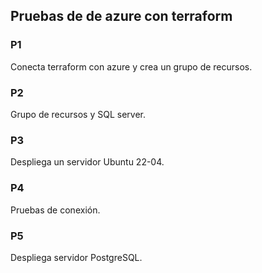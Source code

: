 ## Pruebas de de azure con terraform

### P1
Conecta terraform con azure y crea un grupo de recursos.

### P2
Grupo de recursos y SQL server.

### P3
Despliega un servidor Ubuntu 22-04.

### P4
Pruebas de conexión.

### P5
Despliega servidor PostgreSQL.